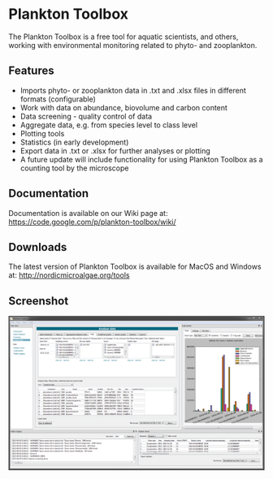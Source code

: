 # Plankton Toolbox #

The Plankton Toolbox is a free tool for aquatic scientists, and others, working with environmental monitoring related to phyto- and zooplankton.

## Features ##

  * Imports phyto- or zooplankton data in .txt and .xlsx files in different formats (configurable)
  * Work with data on abundance, biovolume and carbon content
  * Data screening - quality control of data
  * Aggregate data, e.g. from species level to class level
  * Plotting tools
  * Statistics (in early development)
  * Export data in .txt or .xlsx for further analyses or plotting
  * A future update will include functionality for using Plankton Toolbox as a counting tool by the microscope

## Documentation ##

Documentation is available on our Wiki page at:
https://code.google.com/p/plankton-toolbox/wiki/

## Downloads ##

The latest version of Plankton Toolbox is available for MacOS and Windows at:
http://nordicmicroalgae.org/tools

## Screenshot ##

![Plankton Toolbox example](doc/plankton_toolbox_example.png)
